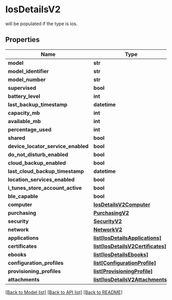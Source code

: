 # IosDetailsV2

will be populated if the type is ios.
## Properties
Name | Type | Description | Notes
------------ | ------------- | ------------- | -------------
**model** | **str** |  | [optional] 
**model_identifier** | **str** |  | [optional] 
**model_number** | **str** |  | [optional] 
**supervised** | **bool** |  | [optional] 
**battery_level** | **int** |  | [optional] 
**last_backup_timestamp** | **datetime** |  | [optional] 
**capacity_mb** | **int** |  | [optional] 
**available_mb** | **int** |  | [optional] 
**percentage_used** | **int** |  | [optional] 
**shared** | **bool** |  | [optional] 
**device_locator_service_enabled** | **bool** |  | [optional] 
**do_not_disturb_enabled** | **bool** |  | [optional] 
**cloud_backup_enabled** | **bool** |  | [optional] 
**last_cloud_backup_timestamp** | **datetime** |  | [optional] 
**location_services_enabled** | **bool** |  | [optional] 
**i_tunes_store_account_active** | **bool** |  | [optional] 
**ble_capable** | **bool** |  | [optional] 
**computer** | [**IosDetailsV2Computer**](IosDetailsV2Computer.md) |  | [optional] 
**purchasing** | [**PurchasingV2**](PurchasingV2.md) |  | [optional] 
**security** | [**SecurityV2**](SecurityV2.md) |  | [optional] 
**network** | [**NetworkV2**](NetworkV2.md) |  | [optional] 
**applications** | [**list[IosDetailsApplications]**](IosDetailsApplications.md) |  | [optional] 
**certificates** | [**list[IosDetailsV2Certificates]**](IosDetailsV2Certificates.md) |  | [optional] 
**ebooks** | [**list[IosDetailsEbooks]**](IosDetailsEbooks.md) |  | [optional] 
**configuration_profiles** | [**list[ConfigurationProfile]**](ConfigurationProfile.md) |  | [optional] 
**provisioning_profiles** | [**list[ProvisioningProfile]**](ProvisioningProfile.md) |  | [optional] 
**attachments** | [**list[IosDetailsV2Attachments]**](IosDetailsV2Attachments.md) |  | [optional] 

[[Back to Model list]](../README.md#documentation-for-models) [[Back to API list]](../README.md#documentation-for-api-endpoints) [[Back to README]](../README.md)


